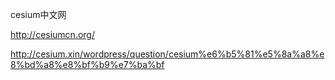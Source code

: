 
cesium中文网

http://cesiumcn.org/

http://cesium.xin/wordpress/question/cesium%e6%b5%81%e5%8a%a8%e8%bd%a8%e8%bf%b9%e7%ba%bf

